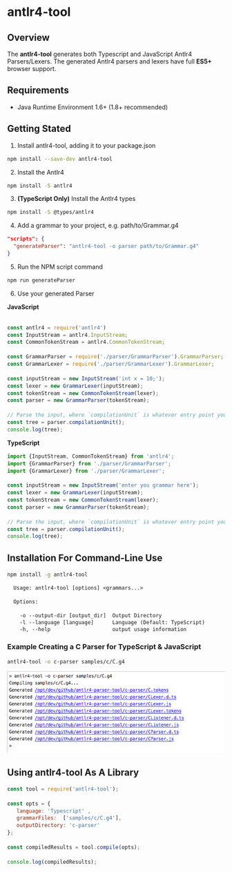 # antlr4-tool

## Overview
The **antlr4-tool** generates both Typescript and JavaScript Antlr4 Parsers/Lexers.
The generated Antlr4 parsers and lexers have full **ES5+** browser support.

## Requirements
* Java Runtime Environment 1.6+ (1.8+ recommended)


## Getting Stated

1. Install antlr4-tool,  adding it to your package.json

```bash
npm install --save-dev antlr4-tool
```

2. Install the Antlr4 

```bash
npm install -S antlr4
```
3. **(TypeScript Only)** Install the Antlr4 types

```bash
npm install -S @types/antlr4
```

4. Add a grammar to your project, e.g. path/to/Grammar.g4

```json
"scripts": {
  "generateParser": "antlr4-tool -o parser path/to/Grammar.g4"
}
```

5. Run the NPM script command
```bash
npm run generateParser
```

6. Use your generated Parser

**JavaScript**
```javascript

const antlr4 = require('antlr4')
const InputStream = antlr4.InputStream;
const CommonTokenStream = antlr4.CommonTokenStream;

const GrammarParser = require('./parser/GrammarParser').GrammarParser;
const GrammarLexer = require('./parser/GrammarLexer').GrammarLexer;

const inputStream = new InputStream('int x = 10;');
const lexer = new GrammarLexer(inputStream);
const tokenStream = new CommonTokenStream(lexer);
const parser = new GrammarParser(tokenStream);

// Parse the input, where `compilationUnit` is whatever entry point you defined
const tree = parser.compilationUnit();
console.log(tree);
```

**TypeScript**
```typescript
import {InputStream, CommonTokenStream} from 'antlr4';
import {GrammarParser} from './parser/GrammarParser';
import {GrammarLexer} from './parser/GrammarLexer';

const inputStream = new InputStream('enter you grammar here');
const lexer = new GrammarLexer(inputStream);
const tokenStream = new CommonTokenStream(lexer);
const parser = new GrammarParser(tokenStream);

// Parse the input, where `compilationUnit` is whatever entry point you defined
const tree = parser.compilationUnit();
console.log(tree);
```




## Installation For Command-Line Use
```bash
npm install -g antlr4-tool
```

```
  Usage: antlr4-tool [options] <grammars...>

  Options:

    -o --output-dir [output_dir]  Output Directory
    -l --language [language]      Language (Default: TypeScript)
    -h, --help                    output usage information
```


### Example Creating a C Parser for TypeScript & JavaScript
```bash
antlr4-tool -o c-parser samples/c/C.g4
```

![Example](./docs/c-parser.png)


## Using antlr4-tool As A Library
```javascript
const tool = require('antlr4-tool');

const opts = {
   language: 'Typescript' ,
   grammarFiles:  ['samples/c/C.g4'],
   outputDirectory: 'c-parser'
};

const compiledResults = tool.compile(opts);

console.log(compiledResults);
```

